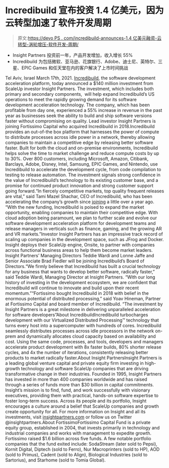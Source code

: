 # Incredibuild 宣布投资 1.4 亿美元，因为云转型加速了软件开发周期

> 原文:[https://devo PS . com/incredibuild-announces-1.4 亿美元融资-云转型-涡轮增压-软件开发-周期/](https://devops.com/incredibuild-announces-140m-in-funding-as-cloud-transformation-turbocharges-software-development-cycles/)

*   Insight Partners 投资前一年，产品开发增加，收入增长 55%
*   Incredibuild 为包括微软、亚马逊、花旗银行、Adobe、迪士尼、英特尔、三星、EPIC Games 和任天堂在内的客户解决了上市时间挑战

Tel Aviv, Israel March 17th, 2021\. [Incredibuild](https://www.incredibuild.com/), the software development acceleration platform, today announced a $140 million investment from ScaleUp investor Insight Partners. The investment, which includes both primary and secondary components,  will help expand Incredibuild’s US operations to meet the rapidly growing demand for its software development acceleration technology. The company, which has been profitable from day one, experienced a 55% increase in revenue in the past year as businesses seek the ability to build and ship software versions faster without compromising on quality. Lead investor Insight Partners is joining Fortissimo Capital who acquired Incredibuild in 2018.Incredibuild provides an out-of-the box platform that harnesses the power of compute to distribute processes across idle power in a network, thereby allowing companies to maintain a competitive edge by releasing better software faster. Built for both the cloud and on-premise environments, Incredibuild helps solve the time to market challenge and reduce compute costs by up to 30%. Over 800 customers, including Microsoft, Amazon, Citibank, Barclays, Adobe, Disney, Intel, Samsung, EPIC Games, and Nintendo, use Incredibuild to accelerate the development cycle, from code compilation to testing to release automation. The investment signals strong confidence in the value of Incredibuild’s technology to its existing customer base, and a promise for continued product innovation and strong customer support going forward.“In fiercely competitive markets, top quality frequent releases are vital,” said Tami Mazel Shachar, CEO of Incredibuild, who has been accelerating the company’s growth since [joining](https://www.incredibuild.com/news/incredibuild-appoints-tami-mazel-shachar-as-new-chief-executive-officer) a little over a year ago. “With the new funding, Incredibuild is poised to expand the market opportunity, enabling companies to maintain their competitive edge. With cloud adoption being paramount, we plan to further scale and evolve our software development acceleration platform for development teams and release managers in verticals such as finance, gaming, and the growing AR and VR markets.”Investor Insight Partners has an impressive track record of scaling up companies in the development space, such as JFrog and Docker. Insight deploys their ScaleUp engine, Onsite, to partner with companies across functional business areas to help them become market leaders. Insight Partners’ Managing Directors Teddie Wardi and Lonne Jaffe and Senior Associate Brad Fiedler will be joining Incredibuild’s Board of Directors.“We firmly believe that Incredibuild has built a crucial technology for any business that wants to develop better software, radically faster,” said Teddie Wardi, Managing Director at Insight Partners. “With our long history of investing in the development ecosystem, we are confident that Incredibuild will continue to innovate and build upon their recent momentum.”“Fortissimo bought Incredibuild in 2018 with belief in the enormous potential of distributed processing,” said Yoav Hineman, Partner at Fortissimo Capital and board member of Incredibuild. “The investment by Insight Partners is a great milestone in delivering unparalleled acceleration for software developers”About IncredibuildIncredibuild turbocharges development with our Virtualized Distributed Processing™ technology that turns every host into a supercomputer with hundreds of cores. Incredibuild seamlessly distributes processes across idle processors in the network on-prem and dynamically allocates cloud capacity based on availability and cost. Using the same code, processes, and tools, developers and managers accelerate product development with 8x faster builds, 80% shorter release cycles, and 4x the number of iterations, consistently releasing better products to market radically faster.About Insight PartnersInsight Partners is a leading global venture capital and private equity firm investing in high-growth technology and software ScaleUp companies that are driving transformative change in their industries. Founded in 1995, Insight Partners has invested in more than 400 companies worldwide and has raised through a series of funds more than $30 billion in capital commitments. Insight’s mission is to find, fund, and work successfully with visionary executives, providing them with practical, hands-on software expertise to foster long-term success. Across its people and its portfolio, Insight encourages a culture around a belief that ScaleUp companies and growth create opportunity for all. For more information on Insight and all its investments, visit [insightpartners.com](http://insightpartners.com/) or follow us on Twitter @insightpartners.About FortissimoFortissimo Capital Fund is a private equity group, established in 2004, that invests primarily in technology and industrial companies and works with management to expedite growth. Fortissimo raised $1.6 billion across five funds. A few notable portfolio companies that the fund exited include: SodaStream (later sold to Pepsi), Kornit Digital, Diptech (sold to Ferro), Nur Macroprinters (sold to HP), AOD (sold to Primus), Cadent (sold to Align), Biological Industries (sold to Sartorius), and Starhome (sold to Tomia Global).